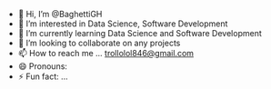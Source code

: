 - 👋 Hi, I’m @BaghettiGH
- 👀 I’m interested in Data Science, Software Development
- 🌱 I’m currently learning Data Science and Software Development
- 💞️ I’m looking to collaborate on any projects
- 📫 How to reach me ... trollolol846@gmail.com
- 😄 Pronouns: 
- ⚡ Fun fact: ...

<!---
BaghettiGH/BaghettiGH is a ✨ special ✨ repository because its `README.md` (this file) appears on your GitHub profile.
You can click the Preview link to take a look at your changes.
--->
